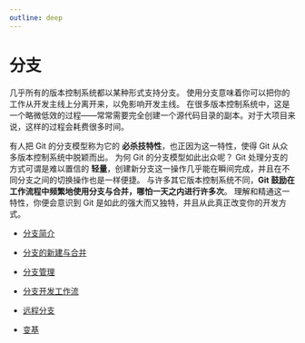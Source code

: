 ```yaml
---
outline: deep
---
```


# 分支

几乎所有的版本控制系统都以某种形式支持分支。 使用分支意味着你可以把你的工作从开发主线上分离开来，以免影响开发主线。 在很多版本控制系统中，这是一个略微低效的过程——常常需要完全创建一个源代码目录的副本。对于大项目来说，这样的过程会耗费很多时间。

有人把 Git 的分支模型称为它的 **必杀技特性**，也正因为这一特性，使得 Git 从众多版本控制系统中脱颖而出。 为何 Git 的分支模型如此出众呢？ Git 处理分支的方式可谓是难以置信的 **轻量**，创建新分支这一操作几乎能在瞬间完成，并且在不同分支之间的切换操作也是一样便捷。 与许多其它版本控制系统不同，**Git 鼓励在工作流程中频繁地使用分支与合并，哪怕一天之内进行许多次**。 理解和精通这一特性，你便会意识到 Git 是如此的强大而又独特，并且从此真正改变你的开发方式。

- [分支简介](./01.md)

- [分支的新建与合并](./02.md)

- [分支管理](./03.md)

- [分支开发工作流](./04.md)

- [远程分支](./05.md)

- [变基](./05.md)
